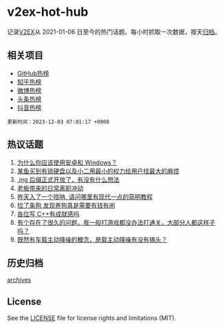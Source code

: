 # v2ex-hot-hub

 记录[V2EX](https://www.v2ex.com/)从 2021-01-06 日至今的热门话题。每小时抓取一次数据，按天[归档](archives)。
 
 ## 相关项目

- [GitHub热榜](https://github.com/it985/github-hot-hub)
- [知乎热榜](https://github.com/it985/zhihu-hot-hub)
- [微博热榜](https://github.com/it985/weibo-hot-hub)
- [头条热榜](https://github.com/it985/toutiao-hot-hub)
- [抖音热榜](https://github.com/it985/douyin-hot-hub)


 `更新时间：2023-12-03 07:01:17 +0800`

## 热议话题

1. [为什么你应该使用安卓和 Windows？](https://www.v2ex.com/t/997060)
1. [某鱼买到有锁硬盘以及小二用最小的权力给用户找最大的麻烦](https://www.v2ex.com/t/997141)
1. [.ing 后缀正式开放了，有没有什么想法](https://www.v2ex.com/t/997053)
1. [老板带来的日常离职冲动](https://www.v2ex.com/t/997026)
1. [昨天入了一个唢呐, 请问哪里有现代一点的简明教程](https://www.v2ex.com/t/997032)
1. [捡了条狗 发现养狗真是需要有钱有闲](https://www.v2ex.com/t/997075)
1. [各位写 C++有成就感吗](https://www.v2ex.com/t/997106)
1. [有个存在了很久的问题，我一般打游戏都没办法打通关，大部分人都这样子吗？](https://www.v2ex.com/t/997107)
1. [既然有车载主动降噪的概念，房载主动降噪有没有搞头？](https://www.v2ex.com/t/997021)

## 历史归档

[archives](archives)

## License

See the [LICENSE](LICENSE) file for license rights and limitations (MIT).
